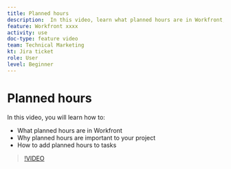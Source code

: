 ```yaml
---
title: Planned hours
description:  In this video, learn what planned hours are in Workfront, why planned hours are important to your project, how to add planned hours to tasks
feature: Workfront xxxx
activity: use
doc-type: feature video
team: Technical Marketing
kt: Jira ticket
role: User
level: Beginner
---
```

# Planned hours

In this video, you will learn how to:

* What planned hours are in Workfront
* Why planned hours are important to your project
* How to add planned hours to tasks

>[!VIDEO](https://video.tv.adobe.com/v/335090/?quality=12)